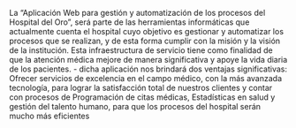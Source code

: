 La “Aplicación Web para gestión y automatización de los procesos del Hospital del Oro”, será parte de las herramientas informáticas que actualmente cuenta el hospital cuyo objetivo es gestionar y automatizar los procesos que se realizan, y de esta forma cumplir con la misión y la visión de la institución.
Esta infraestructura de servicio tiene como finalidad de que la atención médica mejore de manera significativa y apoye la vida diaria de los pacientes. - dicha aplicación nos brindará dos ventajas significativas: Ofrecer servicios de excelencia en el campo médico, con la más avanzada tecnología, para lograr la satisfacción total de nuestros clientes y contar con procesos de Programación de citas médicas, Estadísticas en salud y gestión del talento humano, para que los procesos del hospital serán mucho más eficientes         
